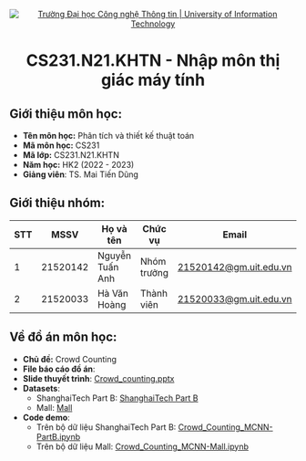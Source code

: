 <p align="center">
  <a href="https://www.uit.edu.vn/" title="Trường Đại học Công nghệ Thông tin" style="border: none;">
    <img src="https://i.imgur.com/WmMnSRt.png" alt="Trường Đại học Công nghệ Thông tin | University of Information Technology">
  </a>
</p>

<h1 align="center"><b>CS231.N21.KHTN - Nhập môn thị giác máy tính</b></h>

## Giới thiệu môn học:
* **Tên môn học:** Phân tích và thiết kế thuật toán
* **Mã môn học:** CS231
* **Mã lớp:** CS231.N21.KHTN
* **Năm học:** HK2 (2022 - 2023)
* **Giảng viên**: TS. Mai Tiến Dũng
  
## Giới thiệu nhóm:
|**STT**|**MSSV**|  **Họ và tên**  |**Chức vụ**|       **Email**      |
|-------|--------|-----------------|-----------|----------------------|
|   1   |21520142| Nguyễn Tuấn Anh |Nhóm trưởng|21520142@gm.uit.edu.vn|
|   2   |21520033|  Hà Văn Hoàng   |Thành viên |21520033@gm.uit.edu.vn|

## Về đồ án môn học:
- **Chủ đề:** Crowd Counting
- **File báo cáo đồ án**: 
- **Slide thuyết trình**: [Crowd_counting.pptx](https://github.com/hhoangcpascal/CS231.N21.KHTN/blob/main/Crowd%20counting.pptx)
- **Datasets**:
    + ShanghaiTech Part B: [ShanghaiTech Part B](https://github.com/hhoangcpascal/CS231.N21.KHTN/blob/main/Crowd_Counting_MCNN-PartB.ipynb)
    + Mall: [Mall](https://github.com/hhoangcpascal/CS231.N21.KHTN/blob/main/Crowd_Counting_MCNN-Mall.ipynb)
- **Code demo**:
    + Trên bộ dữ liệu ShanghaiTech Part B: [Crowd_Counting_MCNN-PartB.ipynb](https://github.com/hhoangcpascal/CS231.N21.KHTN/blob/main/Crowd_Counting_MCNN-PartB.ipynb)
    + Trên bộ dữ liệu Mall: [Crowd_Counting_MCNN-Mall.ipynb](https://github.com/hhoangcpascal/CS231.N21.KHTN/blob/main/Crowd_Counting_MCNN-Mall.ipynb)
